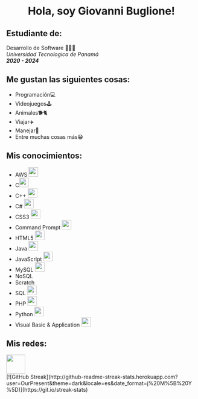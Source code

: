 <div id="header" align="center">
    <img src="https://media.giphy.com/media/xT0BKpqAaJczduXXJ6/giphy.gif" alt="">
    <h1 align="center">Hola, soy Giovanni Buglione!</h1>
</div>
<div>
    <h2>Estudiante de:</h2>
    <p>Desarrollo de Software 👨🏻‍💻<br> <i>Universidad Tecnologica de Panamá <br><b>2020 - 2024</b></i><p>
</div>
<div>
    <h2>Me gustan las siguientes cosas:</h2>
    <ul>
        <li>Programación💻</li>
        <li>Videojuegos🕹️</li>
        <li>Animales🐕🐈</li>
        <li>Viajar✈️</li>
        <li>Manejar🚗</li>
        <li>Entre muchas cosas más😁</li>
    </ul>
</div>
<div>
    <h2>Mis conocimientos:</h1>
    <ul>
        <li>AWS <img src="https://cdn.jsdelivr.net/gh/devicons/devicon/icons/amazonwebservices/amazonwebservices-original-wordmark.svg" width="25px" height="25px"></li>
        <li>C<img src="https://cdn.jsdelivr.net/gh/devicons/devicon/icons/c/c-original.svg" width="25px" height="25px"></li>
        <li>C++ <img src="https://cdn.jsdelivr.net/gh/devicons/devicon/icons/cplusplus/cplusplus-original.svg" width="25px" height="25px"></li>
        <li>C# <img src="https://cdn.jsdelivr.net/gh/devicons/devicon/icons/csharp/csharp-original.svg" width="25px" height="25px"></li>
        <li>CSS3 <img src="https://cdn.jsdelivr.net/gh/devicons/devicon/icons/css3/css3-original-wordmark.svg" width="25px" height="25px"></li>
        <li>Command Prompt <img src="https://cdn.jsdelivr.net/gh/devicons/devicon/icons/bash/bash-original.svg" width="25px" height="25px"></li>
        <li>HTML5 <img src="https://cdn.jsdelivr.net/gh/devicons/devicon/icons/html5/html5-original-wordmark.svg" width="25px" height="25px"></li>
        <li>Java <img src="https://cdn.jsdelivr.net/gh/devicons/devicon/icons/java/java-original-wordmark.svg" width="25px" height="25px"></li>
        <li>JavaScript <img src="https://cdn.jsdelivr.net/gh/devicons/devicon/icons/javascript/javascript-original.svg" width="25px" height="25px"></li>
        <li>MySQL <img src="https://cdn.jsdelivr.net/gh/devicons/devicon/icons/mysql/mysql-original.svg" width="25px" height="25px"></li>
        <li>NoSQL</li>
        <li>Scratch</li>
        <li>SQL <img src="https://cdn.jsdelivr.net/gh/devicons/devicon/icons/microsoftsqlserver/microsoftsqlserver-plain.svg" width="25px" height="25px"></li>
        <li>PHP <img src="https://cdn.jsdelivr.net/gh/devicons/devicon/icons/php/php-original.svg" width="25px" height="25px"></li>
        <li>Python <img src="https://cdn.jsdelivr.net/gh/devicons/devicon/icons/python/python-original.svg" width="25px" height="25px"></li>
        <li>Visual Basic & Application <img src="https://cdn.jsdelivr.net/gh/devicons/devicon/icons/visualstudio/visualstudio-plain.svg" width="25px" height="25px"></li>
    </ul>
</div>
<div>
    <h2>Mis redes:</h2>
    <a href="https://www.linkedin.com/in/giovanni-buglione-49838b1b3/"><img src="https://cdn.jsdelivr.net/gh/devicons/devicon/icons/linkedin/linkedin-original.svg" width="50px" height="50px"></a>
</div>
<div>
    [![GitHub Streak](http://github-readme-streak-stats.herokuapp.com?user=OurPresent&theme=dark&locale=es&date_format=j%20M%5B%20Y%5D)](https://git.io/streak-stats)
</div>

<!--
**OurPresent/OurPresent** is a ✨ _special_ ✨ repository because its `README.md` (this file) appears on your GitHub profile.

Here are some ideas to get you started:

- 🔭 I’m currently working on ...
- 🌱 I’m currently learning ...
- 👯 I’m looking to collaborate on ...
- 🤔 I’m looking for help with ...
- 💬 Ask me about ...
- 📫 How to reach me: ...
- 😄 Pronouns: ...
- ⚡ Fun fact: ...
-->
